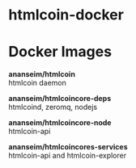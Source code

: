 # htmlcoin-docker


# Docker Images
__ananseim/htmlcoin__  
htmlcoin daemon

__ananseim/htmlcoincore-deps__  
htmlcoind, zeromq, nodejs

__ananseim/htmlcoincore-node__  
htmlcoin-api

__ananseim/htmlcoincores-services__  
htmlcoin-api and htmlcoin-explorer
